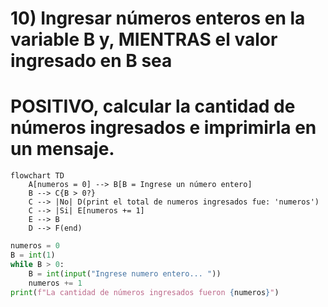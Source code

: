 # 10) Ingresar números enteros en la variable B y, MIENTRAS el valor ingresado en B sea
# POSITIVO, calcular la cantidad de números ingresados e imprimirla en un mensaje.
```mermaid
flowchart TD
	A[numeros = 0] --> B[B = Ingrese un número entero]
	B --> C{B > 0?}
	C --> |No| D(print el total de numeros ingresados fue: 'numeros')
	C --> |Si| E[numeros += 1]
	E --> B
	D --> F(end)
```

```python
numeros = 0
B = int(1)
while B > 0:
    B = int(input("Ingrese numero entero... "))
    numeros += 1
print(f"La cantidad de números ingresados fueron {numeros}")
```
